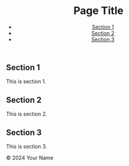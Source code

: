 <!DOCTYPE html>
<html lang="en">
<head>
    <meta charset="UTF-8">
    <meta name="viewport" content="width=device-width, initial-scale=1.0">
    <title>Figma Design</title>
    <link rel="stylesheet" href="styles.css">
</head>
<body>
    <header>
        <h1>Page Title</h1>
        <nav>
            <ul>
                <li><a href="#section1">Section 1</a></li>
                <li><a href="#section2">Section 2</a></li>
                <li><a href="#section3">Section 3</a></li>
            </ul>
        </nav>
    </header>
    <main>
        <section id="section1">
            <h2>Section 1</h2>
            <p>This is section 1.</p>
        </section>
        <section id="section2">
            <h2>Section 2</h2>
            <p>This is section 2.</p>
        </section>
        <section id="section3">
            <h2>Section 3</h2>
            <p>This is section 3.</p>
        </section>
    </main>
    <footer>
        <p>&copy; 2024 Your Name</p>
    </footer>
</body>


